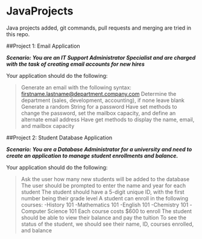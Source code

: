# JavaProjects
Java projects added, git commands, pull requests and merging are tried in this repo.

##Project 1: Email Application

***Scenario: You are an IT Support Administrator Specialist and are
charged with the task of creating email accounts for new hires***

Your application should do the following:
>Generate an email with the following syntax: firstname.lastname@department.company.com
>Determine the department (sales, development, accounting), if none leave blank
>Generate a random String for a password
>Have set methods to change the password, set the mailbox capacity, and define an alternate email address
>Have get methods to display the name, email, and mailbox capacity

##Project 2: Student Database Application

***Scenario: You are a Database Administrator for a university and need to
create an application to manage student enrollments and balance.***

Your application should do the following:
>Ask the user how many new students will be added to the database
>The user should be prompted to enter the name and year for each student
>The student should have a 5-digit unique ID, with the first number being their grade level
>A student can enroll in the following courses:
-History 101
-Mathematics 101
-English 101
-Chemistry 101
-Computer Science 101
>Each course costs $600 to enroll
>The student should be able to view their balance and pay the tuition
>To see the status of the student, we should see their name, ID, courses enrolled, and balance